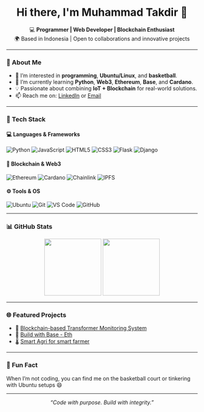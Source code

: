 <h1 align="center">Hi there, I'm Muhammad Takdir 👋</h1>

<p align="center">
  💻 <b>Programmer | Web Developer | Blockchain Enthusiast</b> <br>
  🌍 Based in Indonesia | Open to collaborations and innovative projects
</p>

---

### 🚀 About Me
- 👀 I’m interested in **programming**, **Ubuntu/Linux**, and **basketball**.  
- 🌱 I’m currently learning **Python**, **Web3**, **Ethereum**, **Base**, and **Cardano**.  
- 💡 Passionate about combining **IoT + Blockchain** for real-world solutions.  
- 📫 Reach me on: [LinkedIn](https://linkedin.com/in/muhammadtakdir) or [Email](mailto:muhammad.takdir@gmail.com)

---

### 🧰 Tech Stack
#### 💻 Languages & Frameworks
![Python](https://img.shields.io/badge/Python-3776AB?style=flat&logo=python&logoColor=white)
![JavaScript](https://img.shields.io/badge/JavaScript-F7DF1E?style=flat&logo=javascript&logoColor=black)
![HTML5](https://img.shields.io/badge/HTML5-E34F26?style=flat&logo=html5&logoColor=white)
![CSS3](https://img.shields.io/badge/CSS3-1572B6?style=flat&logo=css3&logoColor=white)
![Flask](https://img.shields.io/badge/Flask-000000?style=flat&logo=flask&logoColor=white)
![Django](https://img.shields.io/badge/Django-092E20?style=flat&logo=django&logoColor=white)

#### 🔗 Blockchain & Web3
![Ethereum](https://img.shields.io/badge/Ethereum-3C3C3D?style=flat&logo=ethereum&logoColor=white)
![Cardano](https://img.shields.io/badge/Cardano-0033AD?style=flat&logo=cardano&logoColor=white)
![Chainlink](https://img.shields.io/badge/Chainlink-375BD2?style=flat&logo=chainlink&logoColor=white)
![IPFS](https://img.shields.io/badge/IPFS-65C2CB?style=flat&logo=ipfs&logoColor=white)

#### ⚙️ Tools & OS
![Ubuntu](https://img.shields.io/badge/Ubuntu-E95420?style=flat&logo=ubuntu&logoColor=white)
![Git](https://img.shields.io/badge/Git-F05032?style=flat&logo=git&logoColor=white)
![VS Code](https://img.shields.io/badge/VS_Code-007ACC?style=flat&logo=visualstudiocode&logoColor=white)
![GitHub](https://img.shields.io/badge/GitHub-181717?style=flat&logo=github&logoColor=white)

---

### 📊 GitHub Stats
<p align="center">
  <img height="150" src="https://github-readme-stats.vercel.app/api?username=muhammadtakdir&show_icons=true&theme=tokyonight&count_private=true" />
  <img height="150" src="https://github-readme-streak-stats.herokuapp.com/?user=muhammadtakdir&theme=tokyonight" />
</p>

---

### 🌐 Featured Projects
- 🔗 [Blockchain-based Transformer Monitoring System](https://github.com/muhammadtakdir/Monitoring-Distribution-Transformer-With-IoT-and-Cardano)
- 🧠 [Build with Base - Eth](https://github.com/muhammadtakdir/my-erc20-project)
- 🌡️ [Smart Agri for smart farmer](https://github.com/muhammadtakdir/smart_agri)

---

### 🏀 Fun Fact
When I’m not coding, you can find me on the basketball court or tinkering with Ubuntu setups 😄  

---

<p align="center">
  <i>“Code with purpose. Build with integrity.”</i>
</p>
